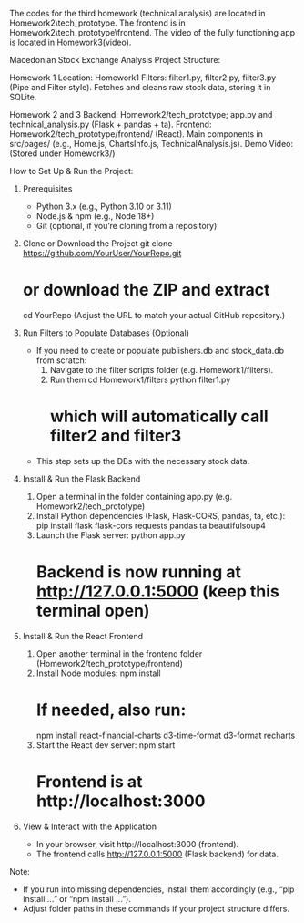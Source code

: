 The codes for the third homework (technical analysis) are located in Homework2\tech_prototype. The frontend is in Homework2\tech_prototype\frontend.
The video of the fully functioning app is located in Homework3(video).


Macedonian Stock Exchange Analysis Project Structure: 

Homework 1
Location: Homework1
Filters: filter1.py, filter2.py, filter3.py (Pipe and Filter style).
Fetches and cleans raw stock data, storing it in SQLite.

Homework 2 and 3 
Backend: Homework2/tech_prototype; app.py and technical_analysis.py (Flask + pandas + ta).
Frontend: Homework2/tech_prototype/frontend/ (React).
Main components in src/pages/ (e.g., Home.js, ChartsInfo.js, TechnicalAnalysis.js).
Demo Video: (Stored under Homework3/)


How to Set Up & Run the Project:

1. Prerequisites
   - Python 3.x (e.g., Python 3.10 or 3.11)
   - Node.js & npm (e.g., Node 18+)
   - Git (optional, if you’re cloning from a repository)

2. Clone or Download the Project
   git clone https://github.com/YourUser/YourRepo.git
   # or download the ZIP and extract
   cd YourRepo
   (Adjust the URL to match your actual GitHub repository.)

3. Run Filters to Populate Databases (Optional)
   - If you need to create or populate publishers.db and stock_data.db from scratch:
     1) Navigate to the filter scripts folder (e.g. Homework1/filters).
     2) Run them 
        cd Homework1/filters
        python filter1.py
        # which will automatically call filter2 and filter3
   - This step sets up the DBs with the necessary stock data.

4. Install & Run the Flask Backend
   1) Open a terminal in the folder containing app.py (e.g. Homework2/tech_prototype)
   2) Install Python dependencies (Flask, Flask-CORS, pandas, ta, etc.):
      pip install flask flask-cors requests pandas ta beautifulsoup4
   3) Launch the Flask server:
      python app.py
      # Backend is now running at http://127.0.0.1:5000 (keep this terminal open)

5. Install & Run the React Frontend
   1) Open another terminal in the frontend folder (Homework2/tech_prototype/frontend)
   2) Install Node modules:
      npm install
      # If needed, also run:
      npm install react-financial-charts d3-time-format d3-format recharts
   3) Start the React dev server:
      npm start
      # Frontend is at http://localhost:3000

6. View & Interact with the Application
   - In your browser, visit http://localhost:3000 (frontend).
   - The frontend calls http://127.0.0.1:5000 (Flask backend) for data.

Note:
- If you run into missing dependencies, install them accordingly (e.g., “pip install ...” or “npm install ...”).
- Adjust folder paths in these commands if your project structure differs.


